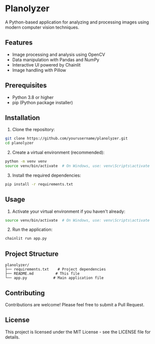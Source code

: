 # Planolyzer

A Python-based application for analyzing and processing images using modern computer vision techniques.

## Features

- Image processing and analysis using OpenCV
- Data manipulation with Pandas and NumPy
- Interactive UI powered by Chainlit
- Image handling with Pillow

## Prerequisites

- Python 3.8 or higher
- pip (Python package installer)

## Installation

1. Clone the repository:
```bash
git clone https://github.com/yourusername/planolyzer.git
cd planolyzer
```

2. Create a virtual environment (recommended):
```bash
python -m venv venv
source venv/bin/activate  # On Windows, use: venv\Scripts\activate
```

3. Install the required dependencies:
```bash
pip install -r requirements.txt
```

## Usage

1. Activate your virtual environment if you haven't already:
```bash
source venv/bin/activate  # On Windows, use: venv\Scripts\activate
```

2. Run the application:
```bash
chainlit run app.py
```

## Project Structure

```
planolyzer/
├── requirements.txt    # Project dependencies
├── README.md          # This file
└── app.py            # Main application file
```

## Contributing

Contributions are welcome! Please feel free to submit a Pull Request.

## License

This project is licensed under the MIT License - see the LICENSE file for details. 